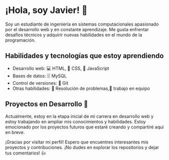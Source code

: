 # ¡Hola, soy Javier! 👋

Soy un estudiante de ingeniería en sistemas computacionales apasionado por el desarrollo web y en constante aprendizaje. Me gusta enfrentar desafíos técnicos y adquirir nuevas habilidades en el mundo de la programación.

## Habilidades y tecnologías que estoy aprendiendo

- Desarrollo web: 💻 HTML, 🎨 CSS, 🔮 JavaScript
- Bases de datos: 🗄️ MySQL
- Control de versiones: 🌲 Git
- Otras habilidades: 🧠 Resolución de problemas,👥 trabajo en equipo


## Proyectos en Desarrollo 🚧 

Actualmente, estoy en la etapa inicial de mi carrera en desarrollo web y estoy trabajando en ampliar mis conocimientos y habilidades. Estoy emocionado por los proyectos futuros que estaré creando y compartiré aquí en breve.



¡Gracias por visitar mi perfil! Espero que encuentres interesantes mis proyectos y contribuciones. ¡No dudes en explorar los repositorios y dejar tus comentarios! 👍
